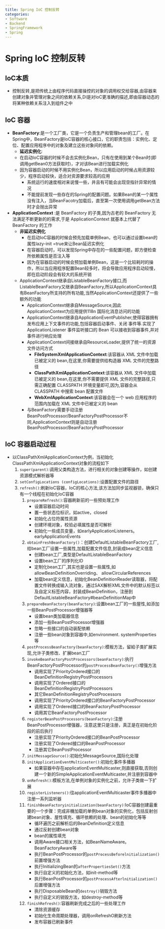 ```yaml
---
title: Spring IoC 控制反转
categories:
- Software
- Backend
- SpringFramework
- Spring
---
```

# Spring IoC 控制反转

## IoC本质

- 控制反转,是把传统上由程序代码直接操控的对象的调用权交给容器,由容器来创建对象并管理对象之间的依赖关系,DI是对IoC更准确的描述,即由容器动态的将某种依赖关系注入到组件之中

## IoC 容器

- **BeanFactory**:是一个工厂类，它是一个负责生产和管理bean的工厂。在Spring中，BeanFactory是IoC容器的核心接口，它的职责包括：实例化、定位、配置应用程序中的对象及建立这些对象间的依赖。
    - **延迟实例化**:
    - 在启动IoC容器的时候不会去实例化Bean，只有在使用到某个Bean时(即调用getBean0方法获取时)，才对该Bean进行加载实例化
    - 因为容器启动的时候不用实例化Bean，所以应用启动的时候占用资源较少，程序启动较快，适合对资源要求较高的应用
        - 系统运行的速度相对来说慢一些，井且有可能会出现空指针异常的情况
        - 不能提前发现一些存在的Spring的配置问题。如果Bean的某一个属性没有注入，当BeanFacotry加载后，直至第一次使用调用getBean方法时才会抛出异常
- **ApplicationContext** :是 BeanFactory 的子类,因为古老的 BeanFactory 无法满足不断更新的的需求,于是 ApplicationContext 就基本上代替了 BeanFactory 的工作
    - **非延迟实例化**
        - 在启动IoC容器的时候会预先加载单例Bean，也可以通过设置bean的属性lazy-init =true来让Bean延迟实例化
        - 在容器启动时，可以发现Spring中存在的一些配置问题，即方便检查所依赖属性是否注入等
        - 因为在容器启动的时候会预加载单例Bean，这是一个比较耗时的操作，所以当应用程序配置Bean较多时，将会导致应用程序启动较慢，即在启动阶段会有较大的系统开销
    - ApplicationContext继承自ListableBeanFactory接口,而ListableBeanFactory又继承自BeanFactory,所以ApplicationContext具有BeanFactory所支持的所有功能,当然ApplicationContext还提供了一些额外的功能
        - ApplicationContext继承自MessageSource,因此ApplicationContext为应用提供118n 国际化消息访问的功能
        - ApplicationContext继承自ApplicationEventPublisher,使得容器拥有发布应用上下文事件的功能,包括容器启动事件、关闭
            事件等.实现了 ApplicationListener 事件监听接口的 Bean 可以接收到容器事件,并对事件进行响应处理
        - ApplicationContext间接继承自ResourceLoader,提供了统一的资源文件访问方式
            - **FileSystemXmlApplicationContext**:该容器从 XML 文件中加载已被定义的 bean,在这里,你需要提供给构造器 XML 文件的完整路径
            - **ClassPathXmlApplicationContext**:该容器从 XML 文件中加载已被定义的 bean,在这里,你不需要提供 XML 文件的完整路径,只需正确配置 CLASSPATH 环境变量即可,因为,容器会从 CLASSPATH 中搜索 bean 配置文件
            - **WebXmlApplicationContext**:该容器会在一个 web 应用程序的范围内加载在 XML 文件中已被定义的 bean
        - 与BeanFactory需要手动注册BeanPostProcessor/BeanFactoryPostProcessor不同,ApplicationContext则是自动注册BeanPostProcessor/BeanFactoryPostProcessor

## IoC 容器启动过程

- 以ClassPathXmlApplicationContext为例，当初始化ClassPathXmlApplicationContext对象的流程如下
    1. `super(parent)`:调用父类构造方法，进行相关的对象创建等操作，如创建资源模式解析器等
    2. `setConfigLocations (configLocations)`:设置配置文件的路径
    3. `refresh()`:刷新IoC容器，IoC的核心方法,该方法加同步监视器锁，确保只有一个线程在初始化IoC容器
        1. `prepareRefresh()`:容器刷新前的一些预处理工作
            - 设置容器启动时间
            - 置一些状态位标识，如active，closed
            - 初始化占位符属性资源
            - 创建环境对象，校验必填属性是否可解析
            -  初始化一些成员变量，如earlyApplicationListeners。 earlyApplicationEvents
        2. `obtainFreshBeanFactory()`：创建DefaultListableBeanFactory工厂,给bean工厂设置一些属性,加载配置文件信息,封装成bean定义信息
            - 创建bean工厂,类型是DefaultListableBeanFactory
            - 设置bean工厂的序列化ID
            - 定制化bean工厂,其实也是设置一些属性,如allowBeanDefinitionOverriding、 allowCircularReferences
            - 加载bean定义信息，初始化BeanDefinitionReader读取器，将配置文件转换成输入流对象，通过SAX解析XML文件中的默认标签以及自定义标签内容，封装成BeanDefinition，注册到DefaultListableBeanFactory#beanDefinitionMap中
        3. `prepareBeanFactory(beanFactory)`:设置bean工厂的一些屋性,如添加一些BeanPostProcessor增强器等
            - 设置bean类加载器信息
            - 添加一些BeanPostProcessor增强器
            - 忽略一些接口的自动装配依赖
            - 注册一些bean对象到容器中,如environment. systemProperties等
        4. `postProcessBeanFactory(beanFactory)`:模板方法，留給子类扩展实现,允许子类修改、扩展bean工厂
        5. `invokeBeanFactoryPostProcessors(beanFactory)`:执行BeanFactoryPostProcessor的`postProcessBeanFactory()`增强方法
            - 调用实现了PriorityOrdered接口的BeanDefinitionRegistryPostProcessors
            - 调用实现了Ordered接口的BeanDefinitionRegistryPostProcessors
            - 其它BeanDefinitionRegistryPostProcessors
            - 调用实现了PriorityOrdered接口的BeanFactoryPostProcessor
            - 调用实现了Ordered接口的BeanFactoryPostProcessor
            - 调用其它BeanFactoryPostProcessor
        6. `registerBeanPostProcessors(beanFactory)`:注册BeanPostProcessor增强器，注意这里只是注册，真正是在初始化阶段的前后执行
            - 注册实现了PriorityOrdered接口的BeanPostProcessor
            - 注册实现了Ordered接口的BeanPostProcessor
            - 注册其它BeanPostProcessor
        7. `initMessageSource()`:初始化MessageSource,国际化处理
        8. `initApplicationEventMulticaster()`:初始化事件多播器
            - 如果容器中存在applicationEventMulticaster,则直接获取,否则创建一个新的SimpleApplicationEventMulticaster,并注册到容器中
        9. `onRefresh()`:模板方法,在单例对象的实例化之前，允许子类做一下扩展
        10. `registerListeners()`:往applicationEventMulticaster事件多播器中注册一系列监听器
        11. `finishBeanFactoryinitialization(beanFactory)`:IoC容器创建最重要的一个步骤：完成非機加载的单例bean对象的实例化，包括反射创建bean对象、屋性填充、循环依赖的处理、bean的初始化等等
            - 循环遍历之前解析后的BeanDefinition定义信息
            - 通过反射创建bean对象
            - bean的属性填充
            - 调用Aware接口相关方法，如BeanNameAware。 BeanFactoryAware等
            - 执行BeanPostProcessor的`postProcessBeforelnitialization()`前置增强方法
            - 执行InitializingBean的`afterPropertiesSet()`方法
            - 执行自定义的初始化方法，如init-method等
            - 执行BeanPostProcessor的`postProcessAfterlnitialization()`后置增强方法
            - 执行DisposableBean的`destroy()`销毁方法
            - 执行自定义的销毁方法，如destroy-method等
        12. `finishRefresh()`:容器刷新完成之后的一些处理工作
            - 清除资源缓存
            - 初始化生命周期处理器，调用onRefreshO刷新方法
            - 发布容器已刷新事件
